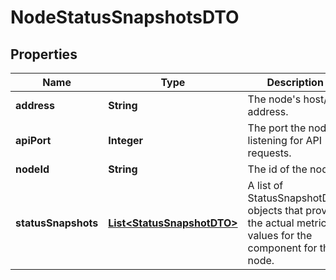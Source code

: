 # NodeStatusSnapshotsDTO

## Properties
Name | Type | Description | Notes
------------ | ------------- | ------------- | -------------
**address** | **String** | The node&#x27;s host/ip address. |  [optional]
**apiPort** | **Integer** | The port the node is listening for API requests. |  [optional]
**nodeId** | **String** | The id of the node. |  [optional]
**statusSnapshots** | [**List&lt;StatusSnapshotDTO&gt;**](StatusSnapshotDTO.md) | A list of StatusSnapshotDTO objects that provide the actual metric values for the component for this node. |  [optional]
